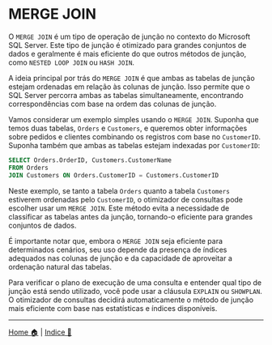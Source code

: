 # MERGE JOIN

O `MERGE JOIN` é um tipo de operação de junção no contexto do Microsoft SQL Server. Este tipo de junção é otimizado para grandes conjuntos de dados e geralmente é mais eficiente do que outros métodos de junção, como `NESTED LOOP JOIN` ou `HASH JOIN`.

A ideia principal por trás do `MERGE JOIN` é que ambas as tabelas de junção estejam ordenadas em relação às colunas de junção. Isso permite que o SQL Server percorra ambas as tabelas simultaneamente, encontrando correspondências com base na ordem das colunas de junção.

Vamos considerar um exemplo simples usando o `MERGE JOIN`. Suponha que temos duas tabelas, `Orders` e `Customers`, e queremos obter informações sobre pedidos e clientes combinando os registros com base no `CustomerID`. Suponha também que ambas as tabelas estejam indexadas por `CustomerID`:

```sql
SELECT Orders.OrderID, Customers.CustomerName
FROM Orders
JOIN Customers ON Orders.CustomerID = Customers.CustomerID
```

Neste exemplo, se tanto a tabela `Orders` quanto a tabela `Customers` estiverem ordenadas pelo `CustomerID`, o otimizador de consultas pode escolher usar um `MERGE JOIN`. Este método evita a necessidade de classificar as tabelas antes da junção, tornando-o eficiente para grandes conjuntos de dados.

É importante notar que, embora o `MERGE JOIN` seja eficiente para determinados cenários, seu uso depende da presença de índices adequados nas colunas de junção e da capacidade de aproveitar a ordenação natural das tabelas.

Para verificar o plano de execução de uma consulta e entender qual tipo de junção está sendo utilizado, você pode usar a cláusula `EXPLAIN` ou `SHOWPLAN`. O otimizador de consultas decidirá automaticamente o método de junção mais eficiente com base nas estatísticas e índices disponíveis.

-----

[Home 🏠](../README.md) | [Indice 📇](README.md)